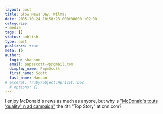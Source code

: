 ```yaml
---
layout: post
title: Slow News Day, Wilma?
date: 2005-10-24 18:58:23.000000000 +02:00
categories:
- media
tags: []
status: publish
type: post
published: true
meta: {}
author:
  login: shanson
  email: papascott-wp@gmail.com
  display_name: PapaScott
  first_name: Scott
  last_name: Hanson
# excerpt: !ruby/object:Hpricot::Doc
  # options: {}
---
```

<p>I enjoy McDonald's news as much as anyone, but why is <a href="http://money.cnn.com/2005/10/24/news/fortune500/mcdonalds.reut/index.htm?cnn=yes" title="McDonald's touts 'quality' in ad campaign - Oct. 24, 2005">"McDonald's touts 'quality' in ad campaign"</a> the 4th "Top Story" at cnn.com?</p>

